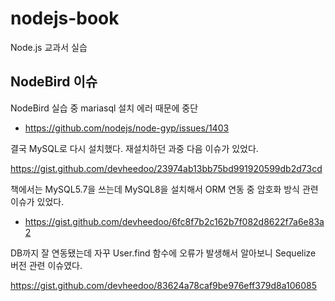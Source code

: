 # nodejs-book
 Node.js 교과서 실습

## NodeBird 이슈

NodeBird 실습 중 mariasql 설치 에러 때문에 중단

- https://github.com/nodejs/node-gyp/issues/1403

결국 MySQL로 다시 설치했다. 재설치하던 과중 다음 이슈가 있었다.

https://gist.github.com/devheedoo/23974ab13bb75bd991920599db2d73cd

책에서는 MySQL5.7을 쓰는데 MySQL8을 설치해서 ORM 연동 중 암호화 방식 관련 이슈가 있었다.

- https://gist.github.com/devheedoo/6fc8f7b2c162b7f082d8622f7a6e83a2

DB까지 잘 연동됐는데 자꾸 User.find 함수에 오류가 발생해서 알아보니 Sequelize 버전 관련 이슈였다.

https://gist.github.com/devheedoo/83624a78caf9be976eff379d8a106085
